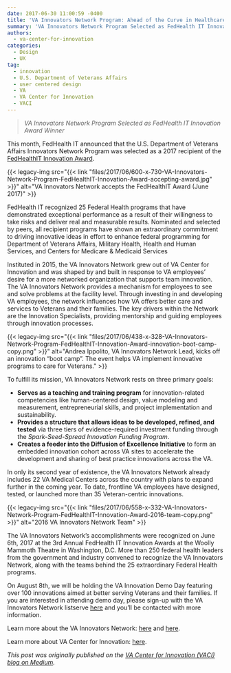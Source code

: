 ```yaml
---
date: 2017-06-30 11:00:59 -0400
title: 'VA Innovators Network Program: Ahead of the Curve in Healthcare Innovation'
summary: 'VA Innovators Network Program Selected as FedHealth IT Innovation Award Winner This month, FedHealth IT announced that the U.S. Department of Veterans Affairs Innovators Network Program was selected as a 2017 recipient of the FedHealthIT Innovation Award. FedHealth IT recognized 25 Federal Health'
authors:
  - va-center-for-innovation
categories:
  - Design
  - UX
tag:
  - innovation
  - U.S. Department of Veterans Affairs
  - user centered design
  - VA
  - VA Center for Innovation
  - VACI
---
```


> _VA Innovators Network Program Selected as FedHealth IT Innovation Award Winner_

This month, FedHealth IT announced that the U.S. Department of Veterans Affairs Innovators Network Program was selected as a 2017 recipient of the <a href="http://www.fedhealthit.com/2017/05/7618-2/" target="_blank" rel="noopener noreferrer">FedHealthIT Innovation Award</a>.

{{< legacy-img src="{{< link "files/2017/06/600-x-730-VA-Innovators-Network-Program-FedHealthIT-Innovation-Award-accepting-award.jpg" >}}" alt="VA Innovators Network accepts the FedHealthIT Award (June 2017)" >}}

FedHealth IT recognized 25 Federal Health programs that have demonstrated exceptional performance as a result of their willingness to take risks and deliver real and measurable results. Nominated and selected by peers, all recipient programs have shown an extraordinary commitment to driving innovative ideas in effort to enhance federal programming for Department of Veterans Affairs, Military Health, Health and Human Services, and Centers for Medicare & Medicaid Services

Instituted in 2015, the VA Innovators Network grew out of VA Center for Innovation and was shaped by and built in response to VA employees’ desire for a more networked organization that supports team innovation. The VA Innovators Network provides a mechanism for employees to see and solve problems at the facility level. Through investing in and developing VA employees, the network influences how VA offers better care and services to Veterans and their families. The key drivers within the Network are the Innovation Specialists, providing mentorship and guiding employees through innovation processes.

{{< legacy-img src="{{< link "files/2017/06/438-x-328-VA-Innovators-Network-Program-FedHealthIT-Innovation-Award-innovation-boot-camp-copy.png" >}}" alt="Andrea Ippolito, VA Innovators Network Lead, kicks off an innovation “boot camp”. The event helps VA implement innovative programs to care for Veterans." >}}

To fulfill its mission, VA Innovators Network rests on three primary goals:

  * **Serves as a teaching and training program** for innovation-related competencies like human-centered design, value modeling and measurement, entrepreneurial skills, and project implementation and sustainability.
  * **Provides a structure that allows ideas to be developed, refined, and tested** via three tiers of evidence-required investment funding through the <em class="markup--em markup--p-em">Spark-Seed-Spread Innovation Funding Program</em>.
  * **Creates a feeder into the Diffusion of Excellence Initiative** to form an embedded innovation cohort across VA sites to accelerate the development and sharing of best practice innovations across the VA.

In only its second year of existence, the VA Innovators Network already includes 22 VA Medical Centers across the country with plans to expand further in the coming year. To date, frontline VA employees have designed, tested, or launched more than 35 Veteran-centric innovations.

{{< legacy-img src="{{< link "files/2017/06/558-x-332-VA-Innovators-Network-Program-FedHealthIT-Innovation-Award-2016-team-copy.png" >}}" alt="2016 VA Innovators Network Team" >}}

The VA Innovators Network’s accomplishments were recognized on June 6th, 2017 at the 3rd Annual FedHealth IT Innovation Awards at the Woolly Mammoth Theatre in Washington, D.C. More than 250 federal health leaders from the government and industry convened to recognize the VA Innovators Network, along with the teams behind the 25 extraordinary Federal Health programs.

On August 8th, we will be holding the VA Innovation Demo Day featuring over 100 innovations aimed at better serving Veterans and their families. If you are interested in attending demo day, please sign-up with the VA Innovators Network listserve <a href="http://info.mbaoutcome.com/va-innovators-network/" target="_blank" rel="noopener noreferrer">here</a> and you’ll be contacted with more information.

Learn more about the VA Innovators Network: <a href="https://www.innovation.va.gov/innovatorsnetwork/" target="_blank" rel="noopener noreferrer">here</a> and <a href="https://medium.com/@VAInnovation/va-innovators-network-boot-camp-kicking-off-f1da59b379b5" target="_blank" rel="noopener noreferrer">here</a>.

Learn more about VA Center for Innovation: <a href="https://www.innovation.va.gov/" target="_blank" rel="noopener noreferrer">here</a>.

_This post was originally published on the [VA Center for Innovation (VACI) blog on Medium](https://medium.com/vainnovation/ahead-of-the-curve-in-healthcare-innovation-fb1813ab79a9)._
